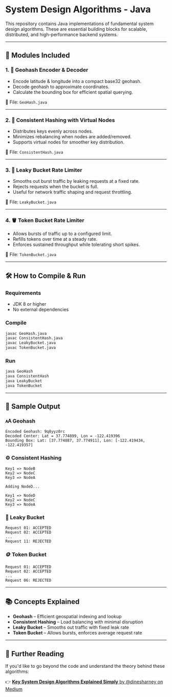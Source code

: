 # System Design Algorithms - Java

This repository contains Java implementations of fundamental system design algorithms. These are essential building blocks for scalable, distributed, and high-performance backend systems.

---

## 📆 Modules Included

### 1. 🔐 Geohash Encoder & Decoder

* Encode latitude & longitude into a compact base32 geohash.
* Decode geohash to approximate coordinates.
* Calculate the bounding box for efficient spatial querying.

📄 File: `GeoHash.java`

---

### 2. 🎯 Consistent Hashing with Virtual Nodes

* Distributes keys evenly across nodes.
* Minimizes rebalancing when nodes are added/removed.
* Supports virtual nodes for smoother key distribution.

📄 File: `ConsistentHash.java`

---

### 3. 🚰 Leaky Bucket Rate Limiter

* Smooths out burst traffic by leaking requests at a fixed rate.
* Rejects requests when the bucket is full.
* Useful for network traffic shaping and request throttling.

📄 File: `LeakyBucket.java`

---

### 4. 🪣 Token Bucket Rate Limiter

* Allows bursts of traffic up to a configured limit.
* Refills tokens over time at a steady rate.
* Enforces sustained throughput while tolerating short spikes.

📄 File: `TokenBucket.java`

---

## 🛠️ How to Compile & Run

### Requirements

* JDK 8 or higher
* No external dependencies

### Compile

```bash
javac GeoHash.java
javac ConsistentHash.java
javac LeakyBucket.java
javac TokenBucket.java
```

### Run

```bash
java GeoHash
java ConsistentHash
java LeakyBucket
java TokenBucket
```

---

## 🧶 Sample Output

### 🗚️ Geohash

```
Encoded Geohash: 9q8yyz0rc
Decoded Center: Lat = 37.774899, Lon = -122.419396
Bounding Box: Lat: [37.774887, 37.774911], Lon: [-122.419434, -122.419357]
```

### ⚙️ Consistent Hashing

```
Key1 => NodeB
Key2 => NodeC
Key3 => NodeA

Adding NodeD...

Key1 => NodeD
Key2 => NodeC
Key3 => NodeA
```

### 🚦 Leaky Bucket

```
Request 01: ACCEPTED
Request 02: ACCEPTED
...
Request 11: REJECTED
```

### 🪙 Token Bucket

```
Request 01: ACCEPTED
Request 02: ACCEPTED
...
Request 06: REJECTED
```

---

## 📚 Concepts Explained

* **Geohash** – Efficient geospatial indexing and lookup
* **Consistent Hashing** – Load balancing with minimal disruption
* **Leaky Bucket** – Smooths out traffic with fixed leak rate
* **Token Bucket** – Allows bursts, enforces average request rate

---

## 📘️ Further Reading

If you'd like to go beyond the code and understand the theory behind these algorithms:

👉 [**Key System Design Algorithms Explained Simply**
by @dinesharney on Medium](https://medium.com/@dinesharney/key-system-design-algorithms-explained-simply-8faac0f57422)
